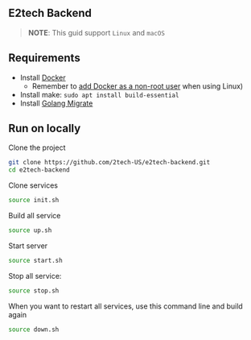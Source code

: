 ## E2tech Backend

> **NOTE**: This guid support `Linux` and `macOS`

## Requirements

- Install [Docker](https://docs.docker.com/engine/install/)
  - Remember to [add Docker as a non-root user](https://docs.docker.com/engine/install/linux-postinstall/#manage-docker-as-a-non-root-user) when using Linux)
- Install make: `sudo apt install build-essential`
- Install [Golang Migrate](https://github.com/golang-migrate/migrate/tree/master/cmd/migrate)

## Run on locally

Clone the project

```bash
git clone https://github.com/2tech-US/e2tech-backend.git
cd e2tech-backend
```

Clone services

```bash
source init.sh
```

Build all service

```bash
source up.sh
```

Start server

```bash
source start.sh
```

Stop all service:

```bash
source stop.sh
```

When you want to restart all services, use this command line and build again

```bash
source down.sh
```
